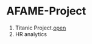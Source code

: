 # AFAME-Project
1. Titanic Project.[open](https://github.com/MadhuRao07/AFAME-Project/blob/main/%20Titanic%20Survival.ipynb)
2. HR analytics
